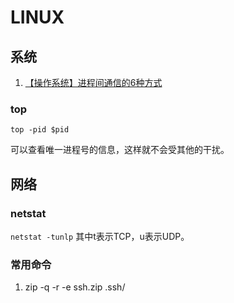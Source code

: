 # LINUX


## 系统

1. [【操作系统】进程间通信的6种方式](https://blog.csdn.net/Steven_L_/article/details/106032320)

### top

```
top -pid $pid 
```
可以查看唯一进程号的信息，这样就不会受其他的干扰。



## 网络

### netstat

`netstat -tunlp`   其中t表示TCP，u表示UDP。

### 常用命令
1.  zip -q -r -e ssh.zip .ssh/